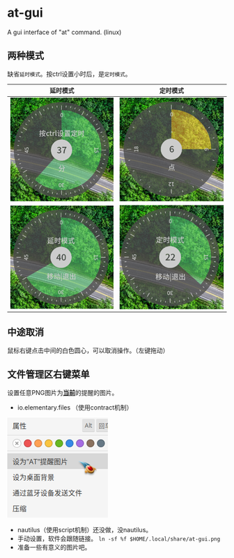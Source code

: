 # at-gui
A gui interface of "at" command. (linux)

## 两种模式

缺省`延时模式`。按ctrl设置小时后，是`定时模式`。

延时模式|定时模式
---|---
![ss0](src/ss0.png)|![ss2](src/ss2.png)
![ss1](src/ss1.png)|![ss3](src/ss3.png)

## 中途取消

鼠标右键点击中间的白色圆心，可以取消操作。（左键拖动）

## 文件管理区右键菜单

设置任意PNG图片为<u>**当前**</u>的提醒的图片。

- io.elementary.files （使用contract机制）

![右键菜单](src/io.elementary.files.ContextMenu.png)

- nautilus（使用script机制）还没做，没nautilus。
- 手动设置，软件会跟随链接。
`ln -sf %f $HOME/.local/share/at-gui.png`
- 准备一些有意义的图片吧。

